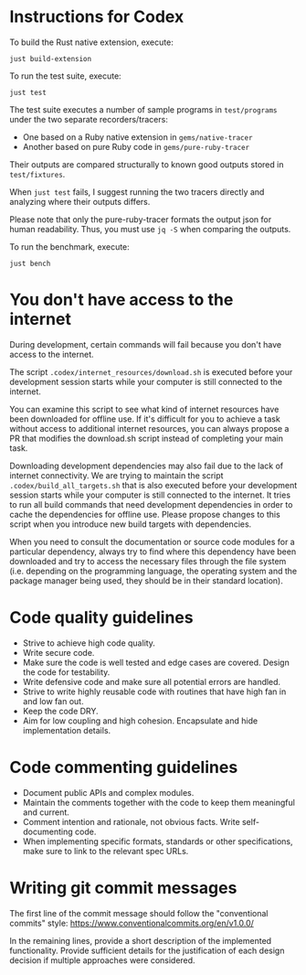 # Instructions for Codex

To build the Rust native extension, execute:

```
just build-extension
```

To run the test suite, execute:

```
just test
```

The test suite executes a number of sample programs in `test/programs` under
the two separate recorders/tracers:

* One based on a Ruby native extension in `gems/native-tracer`
* Another based on pure Ruby code in `gems/pure-ruby-tracer`

Their outputs are compared structurally to known good outputs stored
in `test/fixtures`.

When `just test` fails, I suggest running the two tracers directly and
analyzing where their outputs differs.

Please note that only the pure-ruby-tracer formats the output json for
human readability. Thus, you must use `jq -S` when comparing the outputs.

To run the benchmark, execute:

```
just bench
```

# You don't have access to the internet

During development, certain commands will fail because you don't have
access to the internet.

The script `.codex/internet_resources/download.sh` is executed before
your development session starts while your computer is still connected
to the internet.

You can examine this script to see what kind of internet resources
have been downloaded for offline use. If it's difficult for you to
achieve a task without access to additional internet resources, you
can always propose a PR that modifies the download.sh script instead
of completing your main task.

Downloading development dependencies may also fail due to the lack of
internet connectivity. We are trying to maintain the script `.codex/build_all_targets.sh`
that is also executed before your development session starts while
your computer is still connected to the internet. It tries to run
all build commands that need development dependencies in order to
cache the dependencies for offline use. Please propose changes to
this script when you introduce new build targets with dependencies.

When you need to consult the documentation or source code modules
for a particular dependency, always try to find where this dependency
have been downloaded and try to access the necessary files through
the file system (i.e. depending on the programming language, the
operating system and the package manager being used, they should
be in their standard location).

# Code quality guidelines

- Strive to achieve high code quality.
- Write secure code.
- Make sure the code is well tested and edge cases are covered. Design the code for testability.
- Write defensive code and make sure all potential errors are handled.
- Strive to write highly reusable code with routines that have high fan in and low fan out.
- Keep the code DRY.
- Aim for low coupling and high cohesion. Encapsulate and hide implementation details.

# Code commenting guidelines

- Document public APIs and complex modules.
- Maintain the comments together with the code to keep them meaningful and current.
- Comment intention and rationale, not obvious facts. Write self-documenting code.
- When implementing specific formats, standards or other specifications, make sure to
  link to the relevant spec URLs.

# Writing git commit messages

The first line of the commit message should follow the "conventional commits" style:
https://www.conventionalcommits.org/en/v1.0.0/

In the remaining lines, provide a short description of the implemented functionality.
Provide sufficient details for the justification of each design decision if multiple
approaches were considered.

